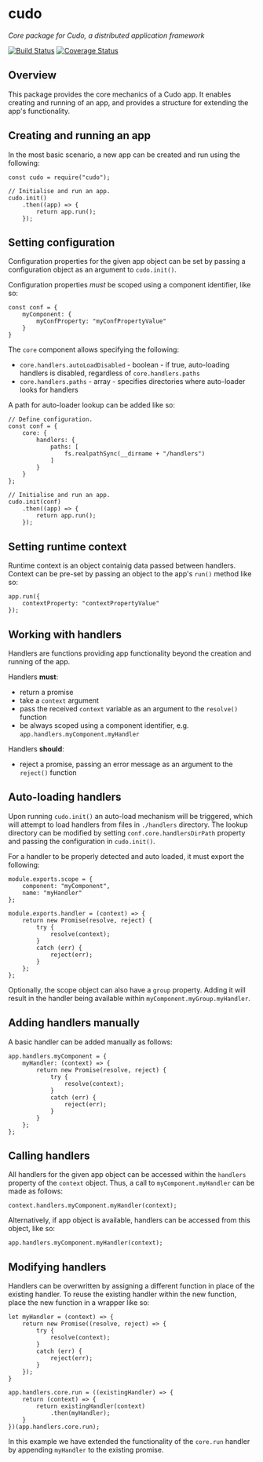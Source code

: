 # cudo

*Core package for Cudo, a distributed application framework*

[![Build Status](https://travis-ci.org/cudojs/cudo.svg?branch=master)](https://travis-ci.org/cudojs/cudo) [![Coverage Status](https://coveralls.io/repos/github/cudojs/cudo/badge.svg?branch=feature%2Fcoveralls)](https://coveralls.io/github/cudojs/cudo?branch=feature%2Fcoveralls)

## Overview
This package provides the core mechanics of a Cudo app. It enables creating and running of an app, and provides a structure for extending the app's functionality.

## Creating and running an app
In the most basic scenario, a new app can be created and run using the following:
```
const cudo = require("cudo");

// Initialise and run an app.
cudo.init()
    .then((app) => {
        return app.run();
    });
```

## Setting configuration
Configuration properties for the given app object can be set by passing a configuration object as an argument to `cudo.init()`. 

Configuration properties *must* be scoped using a component identifier, like so:
```
const conf = {
    myComponent: {
        myConfProperty: "myConfPropertyValue"
    }
}
```

The `core` component allows specifying the following:
- `core.handlers.autoLoadDisabled` - boolean - if true, auto-loading handlers is disabled, regardless of `core.handlers.paths`
- `core.handlers.paths` - array - specifies directories where auto-loader looks for handlers

A path for auto-loader lookup can be added like so:
```
// Define configuration.
const conf = {
    core: {
        handlers: {
            paths: [
                fs.realpathSync(__dirname + "/handlers")
            ]
        }
    }
};

// Initialise and run an app.
cudo.init(conf)
    .then((app) => {
        return app.run();
    });
```

## Setting runtime context
Runtime context is an object containig data passed between handlers. Context can be pre-set by passing an object to the app's `run()` method like so:
```
app.run({
    contextProperty: "contextPropertyValue"
});
```

## Working with handlers
Handlers are functions providing app functionality beyond the creation and running of the app. 

Handlers **must**:
- return a promise
- take a `context` argument
- pass the received `context` variable as an argument to the `resolve()` function
- be always scoped using a component identifier, e.g. `app.handlers.myComponent.myHandler`

Handlers **should**:
- reject a promise, passing an error message as an argument to the `reject()` function

## Auto-loading handlers
Upon running `cudo.init()` an auto-load mechanism will be triggered, which will attempt to load handlers from files in `./handlers` directory. The lookup directory can be modified by setting `conf.core.handlersDirPath` property and passing the configuration in `cudo.init()`. 

For a handler to be properly detected and auto loaded, it must export the following:
```
module.exports.scope = {
    component: "myComponent",
    name: "myHandler"
};

module.exports.handler = (context) => {
    return new Promise(resolve, reject) {
        try {
            resolve(context);
        }
        catch (err) {
            reject(err);
        }
    };
};
```

Optionally, the scope object can also have a `group` property. Adding it will result in the handler being available within `myComponent.myGroup.myHandler`.

## Adding handlers manually
A basic handler can be added manually as follows:
```
app.handlers.myComponent = {
    myHandler: (context) => {
        return new Promise(resolve, reject) {
            try {
                resolve(context);
            }
            catch (err) {
                reject(err);
            }
        }
    };
};
```

## Calling handlers
All handlers for the given app object can be accessed within the `handlers` property of the `context` object. Thus, a call to `myComponent.myHandler` can be made as follows:
```
context.handlers.myComponent.myHandler(context);
```

Alternatively, if app object is available, handlers can be accessed from this object, like so:
```
app.handlers.myComponent.myHandler(context);
```

## Modifying handlers
Handlers can be overwritten by assigning a different function in place of the existing handler. To reuse the existing handler within the new function, place the new function in a wrapper like so:
```
let myHandler = (context) => {
    return new Promise((resolve, reject) => {
        try {
            resolve(context);
        }
        catch (err) {
            reject(err);
        }
    });
}

app.handlers.core.run = ((existingHandler) => {
    return (context) => {
        return existingHandler(context)
            .then(myHandler);
    }
})(app.handlers.core.run);
```
In this example we have extended the functionality of the `core.run` handler by appending `myHandler` to the existing promise.
